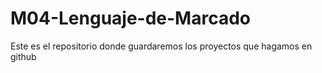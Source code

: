 # M04-Lenguaje-de-Marcado
Este es el repositorio donde guardaremos los proyectos que hagamos en github
